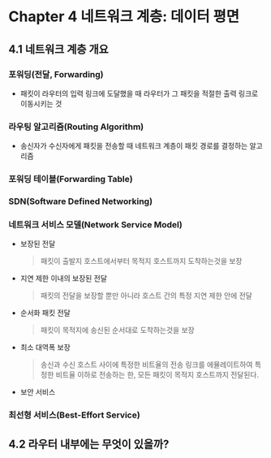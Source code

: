# Chapter 4 네트워크 계층: 데이터 평면
## 4.1 네트워크 계층 개요
### 포워딩(전달, Forwarding)
  - 패킷이 라우터의 입력 링크에 도달했을 때 라우터가 그 패킷을 적절한 출력 링크로 이동시키는 것
### 라우팅 알고리즘(Routing Algorithm)
  - 송신자가 수신자에게 패킷을 전송할 때 네트워크 계층이 패킷 경로를 결정하는 알고리즘
### 포워딩 테이블(Forwarding Table)
### SDN(Software Defined Networking)
### 네트워크 서비스 모델(Network Service Model)
  - 보장된 전달
    > 패킷이 출발지 호스트에서부터 목적지 호스트까지 도착하는것을 보장
  - 지연 제한 이내의 보장된 전달
    > 패킷의 전달을 보장할 뿐만 아니라 호스트 간의 특정 지연 제한 안에 전달
  - 순서화 패킷 전달
    > 패킷이 목적지에 송신된 순서대로 도착하는것을 보장
  - 최소 대역폭 보장
    > 송신과 수신 호스트 사이에 특정한 비트율의 전송 링크를 에뮬레이트하여 특정한 비트율 이하로 전송하는 한, 모든 패킷이 목적지 호스트까지 전달된다.
    > 
  - 보안 서비스
### 최선형 서비스(Best-Effort Service)

## 4.2 라우터 내부에는 무엇이 있을까?
